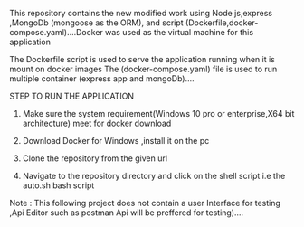 This repository contains the new modified work using Node js,express ,MongoDb (mongoose as the ORM),
and script (Dockerfile,docker-compose.yaml)....Docker was used as the virtual machine for this application



The Dockerfile script is used to serve the application running when it is mount on docker images
The (docker-compose.yaml) file is used to run multiple container (express app and mongoDb)....


STEP TO RUN THE APPLICATION

1. Make sure the system requirement(Windows 10 pro or enterprise,X64 bit architecture) meet for docker download

2. Download Docker for Windows ,install it on the pc

3. Clone the repository from the given url

4. Navigate to the repository directory and click on the shell script i.e the auto.sh bash script


Note : This following project does not contain a user Interface for testing ,Api Editor such as postman Api will be preffered for testing)....



